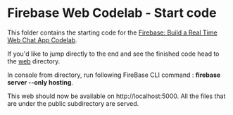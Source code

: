# Firebase Web Codelab - Start code

This folder contains the starting code for the [Firebase: Build a Real Time Web Chat App Codelab](https://codelabs.developers.google.com/codelabs/firebase-web/).

If you'd like to jump directly to the end and see the finished code head to the [web](../web) directory.

In console from directory, run following FireBase CLI command : <b>firebase server --only hosting</b>.

This web should now be available on http://localhost:5000. All the files that are under the public subdirectory are served.
